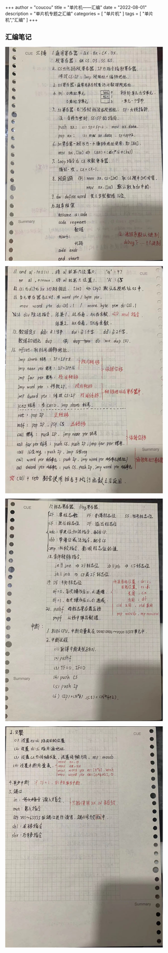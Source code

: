 +++
author = "coucou"
title = "单片机——汇编"
date = "2022-08-01"
description = "单片机专题之汇编"
categories = [
    "单片机"
]
tags = [
    "单片机","汇编"
]
+++

## 汇编笔记

![](1.jpg)

![](2.jpg)

![](3.jpg)

![](4.jpg)

